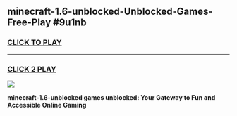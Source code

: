 
## minecraft-1.6-unblocked-Unblocked-Games-Free-Play #9u1nb
<h3>
<a href="https://us.freeplayer.one?title=minecraft-1.6-unblocked&ref=9M">CLICK TO PLAY</a></h3>
<hr>

<h3>
<a href="https://us.freeplayer.one?title=minecraft-1.6-unblocked&ref=9M">CLICK 2 PLAY</a>
  
</h3>

<a href="https://us.freeplayer.one?title=minecraft-1.6-unblocked&ref=9M"><img src="https://clearcache.store/games.png"></a>


**minecraft-1.6-unblocked games unblocked: Your Gateway to Fun and Accessible Online Gaming**
